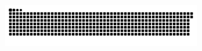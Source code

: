 <picture>
  <source media="(prefers-color-scheme: dark)" srcset="https://raw.githubusercontent.com/MarineHakobyan/MarineHakobyan/ff4a02d9a2814c1d55c19588de48c34ddf8a249a/github-contribution-grid-snake-dark.svg" />
  <source media="(prefers-color-scheme: light)" srcset="https://raw.githubusercontent.com/MarineHakobyan/MarineHakobyan/ff4a02d9a2814c1d55c19588de48c34ddf8a249a/github-contribution-grid-snake.svg" />
  <img alt="github-snake" src="https://raw.githubusercontent.com/MarineHakobyan/MarineHakobyan/ff4a02d9a2814c1d55c19588de48c34ddf8a249a/github-contribution-grid-snake-dark.svg" />
</picture>
